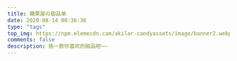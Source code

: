 ```yaml
---
title: 糖果屋の甜品单
date: 2020-08-14 08:36:36
type: "tags"
top_img: https://npm.elemecdn.com/akilar-candyassets/image/banner2.webp
comments: false
description: 挑一款你喜欢的甜品吧~~
---
```

